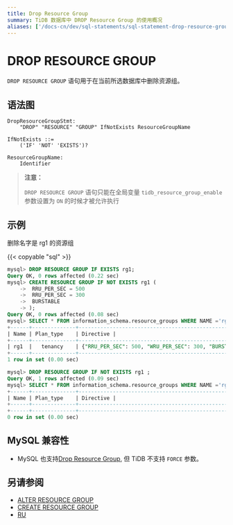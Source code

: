 ```yaml
---
title: Drop Resource Group
summary: TiDB 数据库中 DROP Resource Group 的使用概况
aliases: ['/docs-cn/dev/sql-statements/sql-statement-drop-resource-group/','/docs-cn/dev/reference/sql/statements/drop-resource-group/']
---
```


# DROP RESOURCE GROUP

`DROP RESOURCE GROUP` 语句用于在当前所选数据库中删除资源组。

## 语法图

```ebnf+diagram
DropResourceGroupStmt:
    "DROP" "RESOURCE" "GROUP" IfNotExists ResourceGroupName

IfNotExists ::=
    ('IF' 'NOT' 'EXISTS')?

ResourceGroupName:
    Identifier
```

> **注意：**
>
> `DROP RESOURCE GROUP` 语句只能在全局变量 `tidb_resource_group_enable` 参数设置为 `ON` 的时候才被允许执行

## 示例

删除名字是 rg1 的资源组

{{< copyable "sql" >}}

```sql
mysql> DROP RESOURCE GROUP IF EXISTS rg1;
Query OK, 0 rows affected (0.22 sec)
mysql> CREATE RESOURCE GROUP IF NOT EXISTS rg1 (
    ->  RRU_PER_SEC = 500
    ->  RRU_PER_SEC = 300
    ->  BURSTABLE
    -> );
Query OK, 0 rows affected (0.08 sec)
mysql> SELECT * FROM information_schema.resource_groups WHERE NAME ='rg1';
+------+--------------+---------------------------------------------------------------+
| Name | Plan_type    | Directive | 
+------+--------------+---------------------------------------------------------------+
| rg1  |   tenancy    | {"RRU_PER_SEC": 500, "WRU_PER_SEC": 300, "BURSTABLE": true} |
+------+--------------+---------------------------------------------------------------+
1 row in set (0.00 sec)

mysql> DROP RESOURCE GROUP IF NOT EXISTS rg1 ;
Query OK, 1 rows affected (0.09 sec)
mysql> SELECT * FROM information_schema.resource_groups WHERE NAME ='rg1';
+------+--------------+---------------------------------------------------------------+
| Name | Plan_type    | Directive | 
+------+--------------+---------------------------------------------------------------+
+------+--------------+---------------------------------------------------------------+
0 row in set (0.00 sec)
```

## MySQL 兼容性

* MySQL 也支持[Drop Resource Group](https://dev.mysql.com/doc/refman/8.0/en/drop-resource-group.html), 但 TiDB 不支持 `FORCE` 参数。

## 另请参阅

* [ALTER RESOURCE GROUP](/sql-statements/sql-statement-alter-resource-group.md)
* [CREATE RESOURCE GROUP](/sql-statements/sql-statement-create-resource-group.md)
* [RU](/tidb-RU.md)